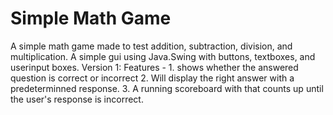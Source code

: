 # Simple Math Game
A simple math game made to test addition, subtraction, division, and multiplication. A simple gui using Java.Swing with buttons, textboxes, and userinput boxes.
Version 1:
  Features - 
    1. shows whether the answered question is correct or incorrect
    2. Will display the right answer with a predeterminned response.
    3. A running scoreboard with that counts up until the user's response is incorrect.
    
